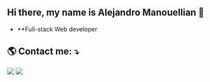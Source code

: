 ## Hi there, my name is Alejandro Manouellian 👋

* **Full-stack Web developer


## 🌎 Contact me: ⤵️


<p align="left">
  <a href="https://www.linkedin.com/in/alejandro-manouellian/" alt="Linke" target="_blank">
  <img src="https://img.shields.io/badge/LinkedIn-0077B5?style=for-the-badge&logo=linkedin&logoColor=white" /></a>
  <a href="mailto:alejandro.manouellian@gmail.com" alt="Gmail" target="_blank">
  <img src="https://img.shields.io/badge/Gmail-D14836?style=for-the-badge&logo=gmail&logoColor=white" /></a>
</p>  

<!--
**aleema95/aleema95** is a ✨ _special_ ✨ repository because its `README.md` (this file) appears on your GitHub profile.

Here are some ideas to get you started:

- 🔭 I’m currently working on ...
- 🌱 I’m currently learning ...
- 👯 I’m looking to collaborate on ...
- 🤔 I’m looking for help with ...
- 💬 Ask me about ...
- 📫 How to reach me: ...
- 😄 Pronouns: ...
- ⚡ Fun fact: ...
-->
